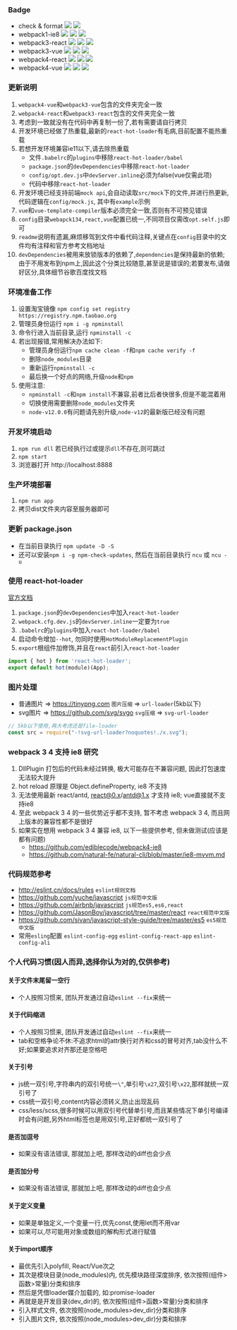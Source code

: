 ### Badge
* check & format
![](https://img.shields.io/npm/v/eslint.svg?label=eslint)
![](https://img.shields.io/npm/v/prettier.svg?label=prettier)
* webpack1-ie8
![](https://img.shields.io/npm/v/webpack/legacy.svg?label=webpack)
![](https://img.shields.io/static/v1.svg?label=react&message=v0.14.9&color=blue)
![](https://img.shields.io/badge/antd-v1.11.6-blue.svg)
* webpack3-react
![](https://img.shields.io/npm/v/webpack/webpack-3.svg?label=webpack)
![](https://img.shields.io/npm/v/react.svg?label=react)
![](https://img.shields.io/npm/v/antd.svg?label=antd)
* webpack3-vue
![](https://img.shields.io/npm/v/webpack/webpack-3.svg?label=webpack)
![](https://img.shields.io/npm/v/vue.svg?label=vue)
![](https://img.shields.io/npm/v/element-ui.svg?label=element-ui)
* webpack4-react
![](https://img.shields.io/npm/v/webpack.svg?label=webpack)
![](https://img.shields.io/npm/v/react.svg?label=react)
![](https://img.shields.io/npm/v/antd.svg?label=antd)
* webpack4-vue
![](https://img.shields.io/npm/v/webpack.svg?label=webpack)
![](https://img.shields.io/npm/v/vue.svg?label=vue)
![](https://img.shields.io/npm/v/element-ui.svg?label=element-ui)

### 更新说明
1. `webpack4-vue`和`webpack3-vue`包含的文件夹完全一致
2. `webpack4-react`和`webpack3-react`包含的文件夹完全一致
3. 考虑到一致就没有在代码中再复制一份了,若有需要请自行拷贝
4. 开发环境已经做了热重载,最新的`react-hot-loader`有毛病,目前配置不能热重载
5. 若想开发环境兼容ie11以下,请去除热重载
	* 文件`.babelrc`的`plugins`中移除`react-hot-loader/babel`
	* `package.json`的`devDependencies`中移除`react-hot-loader`
	* `config/opt.dev.js`中`devServer.inline`必须为false(vue仅需此项)
	* 代码中移除`react-hot-loader`
6. 开发环境已经支持前端`mock api`,会自动读取`src/mock`下的文件,并进行热更新,代码逻辑在`config/mock.js`, 其中有`example`示例
7. `vue`和`vue-template-compiler`版本必须完全一致,否则有不可预见错误
8. `config`目录`webapck134,react,vue`配置已统一,不同项目仅需改`opt.self.js`即可
9. `readme`说明有遗漏,麻烦移驾到文件中看代码注释,关键点在`config`目录中的文件均有注释和官方参考文档地址
10. `devDependencies`被用来放锁版本的依赖了,`dependencies`是保持最新的依赖;由于不用发布到npm上,因此这个分类比较随意,甚至说是错误的;若要发布,请做好区分,具体细节谷歌百度找文档

### 环境准备工作
1. 设置淘宝镜像 `npm config set registry https://registry.npm.taobao.org`
2. 管理员身份运行 `npm i -g npminstall`
3. 命令行进入当前目录,运行 `npminstall -c`
4. 若出现报错,常用解决办法如下:
	* 管理员身份运行`npm cache clean -f`和`npm cache verify -f`
	* 删除`node_modules`目录
	* 重新运行`npminstall -c`
	* 最后换一个好点的网络,升级`node`和`npm`
5. 使用注意:
	* `npminstall -c`和`npm install`不兼容,前者比后者快很多,但是不能混着用
	* 切换使用需要删除`node_modules`文件夹
	* `node-v12.0.0`有问题请先别升级,`node-v12`的最新版已经没有问题

### 开发坏境启动
1. `npm run dll` 若已经执行过或提示`dll`不存在,则可跳过
2. `npm start`
3. 浏览器打开 http://localhost:8888

### 生产坏境部署
1. `npm run app`
2. 拷贝dist文件夹内容至服务器即可

### 更新 package.json
* 在当前目录执行 `npm update -D -S`
* 还可以安装`npm i -g npm-check-updates`, 然后在当前目录执行 `ncu` 或 `ncu -u`

### 使用 react-hot-loader
[官方文档](https://github.com/gaearon/react-hot-loader)
1. `package.json`的`devDependencies`中加入`react-hot-loader`
2. `webpack.cfg.dev.js`的`devServer.inline`一定要为`true`
3. `.babelrc`的`plugins`中加入`react-hot-loader/babel`
4. 启动命令增加`--hot`, 勿同时使用`HotModuleReplacementPlugin`
5. `export`根组件加修饰,并且在`react`前引入`react-hot-loader`
```js
import { hot } from 'react-hot-loader';
export default hot(module)(App);
```

### 图片处理
* 普通图片 => https://tinypng.com `图片压缩` => `url-loader`(5kb以下)
* svg图片 => https://github.com/svg/svgo `svg压缩` => `svg-url-loader`
```js
// 5kb以下使用,再大考虑还是file-loader
const src = require("-!svg-url-loader?noquotes!./x.svg");
```

### webpack 3 4 支持 ie8 研究
1. DllPlugin 打包后的代码未经过转换, 极大可能存在不兼容问题, 因此打包速度无法较大提升
2. hot reload 原理是 Object.defineProperty, ie8 不支持
3. 无法使用最新 react/antd, react@0.x/antd@1.x 才支持 ie8; vue直接就不支持ie8
4. 至此 webpack 3 4 的一些优势近乎都不支持, 暂不考虑 webpack 3 4, 而且网上版本的兼容性都不是很好
5. 如果实在想用 webpack 3 4 兼容 ie8, 以下一些提供参考, 但未做测试(应该是都有问题)
	* https://github.com/ediblecode/webpack4-ie8
	* https://github.com/natural-fe/natural-cli/blob/master/ie8-mvvm.md

### 代码规范参考
* http://eslint.cn/docs/rules `eslint规则文档`
* https://github.com/yuche/javascript `js规范中文版`
* https://github.com/airbnb/javascript `js规范es5,es6,react`
* https://github.com/JasonBoy/javascript/tree/master/react `react规范中文版`
* https://github.com/sivan/javascript-style-guide/tree/master/es5 `es5规范中文版`
* 常用`esling`配置 `eslint-config-egg` `eslint-config-react-app` `eslint-config-ali`

### 个人代码习惯(因人而异,选择你认为对的,仅供参考)
#### 关于文件末尾留一空行
* 个人按照习惯来, 团队开发通过自动`eslint --fix`来统一
#### 关于代码缩进
* 个人按照习惯来, 团队开发通过自动`eslint --fix`来统一
* tab和空格争论不休:不追求html的attr换行对齐和css的冒号对齐,tab没什么不好;如果要追求对齐那还是空格吧
#### 关于引号
* js统一双引号,字符串内的双引号统一`\"`,单引号`\x27`,双引号`\x22`,那样就统一双引号了
* css统一双引号,content内容必须转义,防止出现乱码
* css/less/scss,很多时候可以用双引号代替单引号,而且某些情况下单引号编译时会有问题,另外html标签也是用双引号,正好都统一双引号了
#### 是否加逗号
* 如果没有语法错误, 那就加上吧, 那样改动的diff也会少点
#### 是否加分号
* 如果没有语法错误, 那就加上吧, 那样改动的diff也会少点
#### 关于定义变量
* 如果是单独定义,一个变量一行,优先const,使用let而不用var
* 如果可以,尽可能用对象或数组的解构形式进行赋值
#### 关于import顺序
* 最优先引入polyfill, React/Vue次之
* 其次是模块目录(node_modules)内, 优先模块路径深度排序, 依次按照(组件>函数>常量)分类和排序
* 然后是凭借loader媒介加载的, 如:promise-loader
* 再就是是开发目录(dev_dir)的, 依次按照(组件>函数>常量)分类和排序
* 引入样式文件, 依次按照(node_modules>dev_dir)分类和排序
* 引入图片文件, 依次按照(node_modules>dev_dir)分类和排序